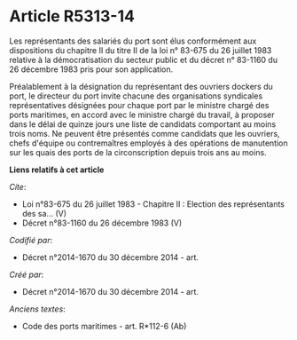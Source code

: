 # Article R5313-14

Les représentants des salariés du port sont élus conformément aux dispositions du chapitre II du titre II de la loi n° 83-675
du 26 juillet 1983 relative à la démocratisation du secteur public et du décret n° 83-1160 du 26 décembre 1983 pris pour son
application.

Préalablement à la désignation du représentant des ouvriers dockers du port, le directeur du port invite chacune des
organisations syndicales représentatives désignées pour chaque port par le ministre chargé des ports maritimes, en accord
avec le ministre chargé du travail, à proposer dans le délai de quinze jours une liste de candidats comportant au moins trois
noms. Ne peuvent être présentés comme candidats que les ouvriers, chefs d'équipe ou contremaîtres employés à des opérations
de manutention sur les quais des ports de la circonscription depuis trois ans au moins.

**Liens relatifs à cet article**

_Cite_:

  - Loi n°83-675 du 26 juillet 1983 -  Chapitre II : Election des représentants des sa... (V)
  - Décret n°83-1160 du 26 décembre 1983 (V)

_Codifié par_:

  - Décret n°2014-1670 du 30 décembre 2014 - art.

_Créé par_:

  - Décret n°2014-1670 du 30 décembre 2014 - art.

_Anciens textes_:

  - Code des ports maritimes - art. R*112-6 (Ab)
